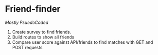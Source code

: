 # Friend-finder

_Mostly PsuedoCoded_

1. Create survey to find friends.
2. Build routes to show all friends
3. Compare user score against API/friends to find matches with GET and POST requests
